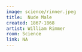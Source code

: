 ```yaml
---
image: science/rinner.jpeg
title:  Nude Male
created: 1867-1868
artist: William Rimmer
room: Science
link: NA
---
```



